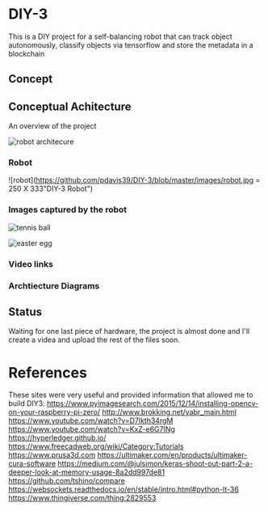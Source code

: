 # DIY-3
This is a DIY project for a self-balancing robot that can track object autonomously, classify objects via tensorflow and store the metadata in a blockchain

## Concept



## Conceptual Achitecture
An overview of the project 

![robot architecure](https://github.com/pdavis39/DIY-3/blob/master/images/architecture.png "DIY Archtiecture")

### Robot
![robot](https://github.com/pdavis39/DIY-3/blob/master/images/robot.jpg = 250 X 333"DIY-3 Robot")

### Images captured by the robot

![tennis ball](https://github.com/pdavis39/DIY-3/blob/master/images/green_52d246c83f4a480a98c952ee8b772993.jpg "tennis ball")

![easter egg](https://github.com/pdavis39/DIY-3/blob/master/images/blue_0d8fd37a0a0a4128a0b8a697b1cc8cc2.jpg "3D printed Easter Egg")

### Video links



### Archtiecture Diagrams



## Status
Waiting for one last piece of hardware, the project is almost done and I'll create a videa and upload the rest of the files soon.

# References
These sites were very useful and provided information that allowed me to build DIY3:
https://www.pyimagesearch.com/2015/12/14/installing-opencv-on-your-raspberry-pi-zero/
http://www.brokking.net/yabr_main.html
https://www.youtube.com/watch?v=D7lkth34rgM
https://www.youtube.com/watch?v=KxZ-e6G7INg
https://hyperledger.github.io/
https://www.freecadweb.org/wiki/Category:Tutorials
https://www.prusa3d.com
https://ultimaker.com/en/products/ultimaker-cura-software
https://medium.com/@julsimon/keras-shoot-out-part-2-a-deeper-look-at-memory-usage-8a2dd997de81
https://github.com/tshino/compare
https://websockets.readthedocs.io/en/stable/intro.html#python-lt-36 
https://www.thingiverse.com/thing:2829553
